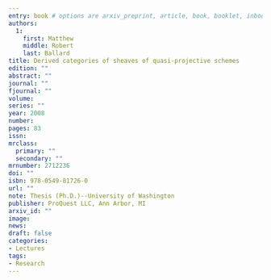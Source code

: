 ```yaml
---
entry: book # options are arxiv_preprint, article, book, booklet, inbook, incollection, inproceedings, manual, mastersthesis, misc, phdthesis, proceedings, techreport, unpublished
authors: 
  1:  
    first: Matthew
    middle: Robert
    last: Ballard
title: Derived categories of sheaves of quasi-projective schemes
edition: "" 
abstract: "" 
journal: ""
fjournal: ""
volume: 
series: ""
year: 2008
number: 
pages: 83
issn: 
mrclass:
  primary: ""
  secondary: ""
mrnumber: 2712236
doi: ""
isbn: 978-0549-81726-0
url: ""
note: Thesis (Ph.D.)--University of Washington 
publisher: ProQuest LLC, Ann Arbor, MI
arxiv_id: ""
image: 
news: 
draft: false 
categories:
- Lectures 
tags:
- Research 
---
```


